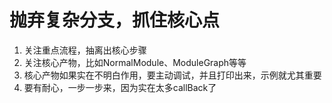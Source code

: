 # 抛弃复杂分支，抓住核心点
1. 关注重点流程，抽离出核心步骤
2. 关注核心产物，比如NormalModule、ModuleGraph等等
3. 核心产物如果实在不明白作用，要主动调试，并且打印出来，示例就尤其重要
4. 要有耐心，一步一步来，因为实在太多callBack了